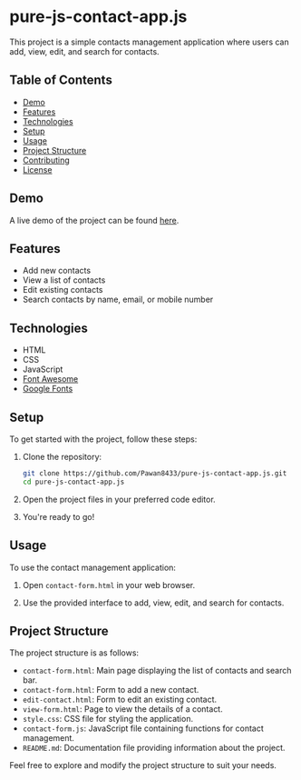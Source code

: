 # pure-js-contact-app.js
 

This project is a simple contacts management application where users can add, view, edit, and search for contacts.

## Table of Contents
- [Demo](#demo)
- [Features](#features)
- [Technologies](#technologies)
- [Setup](#setup)
- [Usage](#usage)
- [Project Structure](#project-structure)
- [Contributing](#contributing)
- [License](#license)

  
## Demo
A live demo of the project can be found [here](https://pawan8433.github.io/pure-js-contact-app.js/contact-form.html).


## Features
- Add new contacts
- View a list of contacts
- Edit existing contacts
- Search contacts by name, email, or mobile number

## Technologies
- HTML
- CSS
- JavaScript
- [Font Awesome](https://fontawesome.com/)
- [Google Fonts](https://fonts.google.com/)

## Setup
To get started with the project, follow these steps:

1. Clone the repository:
    ```bash
    git clone https://github.com/Pawan8433/pure-js-contact-app.js.git
    cd pure-js-contact-app.js
    ```

2. Open the project files in your preferred code editor.

3. You're ready to go!

## Usage
To use the contact management application:

1. Open `contact-form.html` in your web browser.

2. Use the provided interface to add, view, edit, and search for contacts.

## Project Structure
The project structure is as follows:

- `contact-form.html`: Main page displaying the list of contacts and search bar.
- `contact-form.html`: Form to add a new contact.
- `edit-contact.html`: Form to edit an existing contact.
- `view-form.html`: Page to view the details of a contact.
- `style.css`: CSS file for styling the application.
- `contact-form.js`: JavaScript file containing functions for contact management.
- `README.md`: Documentation file providing information about the project.

Feel free to explore and modify the project structure to suit your needs.





